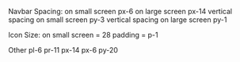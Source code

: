 <!-- Rules -->

Navbar Spacing:
on small screen px-6
on large screen px-14
vertical spacing on small screen py-3
vertical spacing on large screen py-1

Icon Size:
on small screen = 28
padding = p-1

Other
pl-6 pr-11
px-14
px-6
py-20

